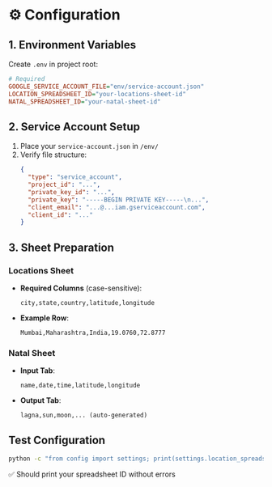 # ⚙️ Configuration

## 1. Environment Variables
Create `.env` in project root:
```ini
# Required
GOOGLE_SERVICE_ACCOUNT_FILE="env/service-account.json"
LOCATION_SPREADSHEET_ID="your-locations-sheet-id"
NATAL_SPREADSHEET_ID="your-natal-sheet-id"
```

## 2. Service Account Setup
1. Place your `service-account.json` in `/env/`
2. Verify file structure:
   ```json
   {
     "type": "service_account",
     "project_id": "...",
     "private_key_id": "...",
     "private_key": "-----BEGIN PRIVATE KEY-----\n...",
     "client_email": "...@...iam.gserviceaccount.com",
     "client_id": "..."
   }
   ```

## 3. Sheet Preparation
### Locations Sheet
- **Required Columns** (case-sensitive):
  ```csv
  city,state,country,latitude,longitude
  ```
- **Example Row**:
  ```csv
  Mumbai,Maharashtra,India,19.0760,72.8777
  ```

### Natal Sheet
- **Input Tab**:
  ```csv
  name,date,time,latitude,longitude
  ```
- **Output Tab**:
  ```csv
  lagna,sun,moon,... (auto-generated)
  ```

## Test Configuration
```bash
python -c "from config import settings; print(settings.location_spreadsheet_id)"
```
✅ Should print your spreadsheet ID without errors